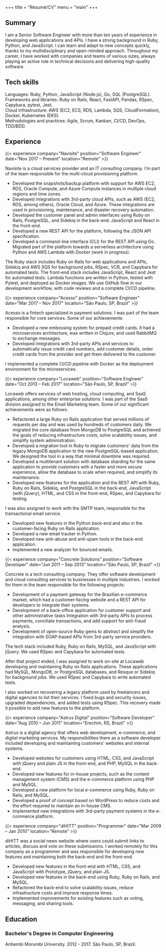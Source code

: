 +++
title = "Résumé/CV"
menu = "main"
+++

## Summary

I am a Senior Software Engineer with more than ten years of experience in developing web
applications and APIs. I have a strong background in Ruby, Python, and JavaScript. I can learn and
adapt to new concepts quickly, thanks to my multidisciplinary and open-minded approach. Throughout
my career, I have worked with companies and teams of various sizes, always playing an active role in
technical decisions and delivering high-quality software.

## Tech skills

Languages: Ruby, Python, JavaScript (Node.js), Go, SQL (PostgreSQL).\
Frameworks and libraries: Ruby on Rails, React, FastAPI, Pandas, RSpec, Capybara, pytest, Jest.\
Cloud infrastructure: AWS (EC2, ECS, RDS, Lambda, SQS, CloudFormation), Docker, Kubernetes (EKS).\
Methodologies and practices: Agile, Scrum, Kanban, CI/CD, DevOps, TDD/BDD.

## Experience

{{< experience company="Navisite"
               position="Software Engineer"
               date="Nov 2017 – Present"
               location="Remote" >}}

Navisite is a cloud services provider and an IT consulting company. I’m part of
the team responsible for the multi-cloud provisioning platform.

* Developed the snapshots/backup platform with support for AWS EC2, RDS, Oracle
  Compute, and Azure Compute instances in multiple cloud regions and time zones.
* Developed integrations with 3rd-party cloud APIs, such as AWS (EC2, RDS, among
  others), Oracle Cloud, and Azure. These integrations are used in provisioning,
  maintenance, and disaster recovery automation.
* Developed the customer panel and admin interfaces using Ruby on Rails,
  PostgreSQL, and Sidekiq in the back-end. JavaScript and React in the
  front-end.
* Developed a new REST API for the platform, following the JSON API
  specification.
* Developed a command-line interface (CLI) for the REST API using Go. Migrated
  part of the platform towards a serverless architecture using Python and AWS
  Lambda with Docker (work in progress).

The Ruby stack includes Ruby on Rails for web applications and APIs, Sidekiq and
AWS SQS for background jobs, RSpec, VCR, and Capybara for automated tests. The
front-end stack includes JavaScript, React and Jest for automated tests. Lambda
functions are written in Python, tested with Pytest, and deployed as Docker
images. We use GitHub flow in our development workflow, with code reviews and a
complete CI/CD pipeline.

{{< experience company="Acesso"
               position="Software Engineer"
               date="Mar 2017 – Nov 2017"
               location="São Paulo, SP, Brazil" >}}

Acesso is a fintech specialized in payment solutions. I was part of the team
responsible for core services. Some of our achievements:

* Developed a new embossing system for prepaid credit cards. It had a
  microservices architecture, was written in Clojure, and used RabbitMQ to
  exchange messages.
* Developed integrations with 3rd-party APIs and services to automatically issue
  credit card numbers, add customer details, order credit cards from the
  provider and get them delivered to the customer.

I implemented a complete CI/CD pipeline with Docker as the deployment
environment for the microservices.

{{< experience company="Locaweb"
               position="Software Engineer"
               date="Oct 2013 – Feb 2017"
               location="São Paulo, SP, Brazil" >}}

Locaweb offers services of web hosting, cloud computing, and SaaS applications,
among other enterprise solutions. I was part of the SaaS division assigned to
the Email Marketing team. Some of our significant achievements were as follows:

* Refactored a large Ruby on Rails application that served millions of requests
  per day and was used by hundreds of customers daily. We migrated the core
  database from MongoDB to PostgreSQL and achieved the goals of reducing
  infrastructure costs, solve scalability issues, and simplify system
  administration.
* Developed a migration tool in Ruby to migrate customers' data from the legacy
  MongoDB application to the new PostgreSQL-based application. We designed the
  tool in a way that minimal downtime was required.
* Developed a multitenant solution with database sharding for the same
  application to provide customers with a faster and more secure experience,
  allow the database to scale when required, and simplify its maintenance.
* Developed new features for the application and the REST API with Ruby, Ruby on
  Rails, Sidekiq, and PostgreSQL in the back-end, JavaScript (with jQuery),
  HTML, and CSS in the front-end, RSpec, and Capybara for testing.

I was also assigned to work with the SMTP team, responsible for the
transactional email service.

* Developed new features in the Python back-end and also in the customer-facing
  Ruby on Rails application.
* Developed a new email tracker in Python.
* Developed new anti-abuse and anti-spam tools in the back-end application.
* Implemented a new analyzer for bounced emails.

{{< experience company="Concrete Solutions"
        position="Software Developer"
        date="Jun 2011 – Sep 2013"
        location="São Paulo, SP, Brazil" >}}

Concrete is a tech consulting company. They offer software development and cloud
consulting services to businesses in multiple industries. I worked for them in
the team responsible for the following projects:

* Development of a payment gateway for the Brazilian e-commerce market, which
  had a customer-facing website and a REST API for developers to integrate their
  systems.
* Development of a back-office application for customer support and other
  administrative tasks Integration with 3rd-party APIs to process payments,
  conciliate transactions, and add support for anti-fraud analysis.
* Development of open-source Ruby gems to abstract and simplify the integration
  with SOAP-based APIs from 3rd-party service providers.

The tech stack included Ruby, Ruby on Rails, MySQL, and JavaScript with jQuery.
We used RSpec and Capybara for automated tests.

After that project ended, I was assigned to work on-site at Locaweb developing
and maintaining Ruby on Rails applications. These applications had MySQL,
MongoDB, or PostgreSQL databases, and Resque or Sidekiq for background jobs. We
used RSpec and Capybara to write automated tests.

I also worked on recovering a legacy platform used by freelancers and digital
agencies to list their services. I fixed bugs and security issues, upgraded
dependencies, and added tests using RSpec. This recovery made it possible to add
new features to the platform.

{{< experience company="Astrus Digital"
               position="Software Developer"
               date="Aug 2010 – Jun 2011"
               location="Erechim, RS, Brazil" >}}

Astrus is a digital agency that offers web development, e-commerce, and digital
marketing services. My responsibilities there as a software developer included
developing and maintaining customers' websites and internal systems.

* Developed websites for customers using HTML, CSS, and JavaScript with jQuery
  and plain JS in the front-end, and PHP, MySQL in the back-end.
* Developed new features for in-house projects, such as the content management
  system (CMS) and the e-commerce platform using PHP and MySQL.
* Developed a new platform for local e-commerce using Ruby, Ruby on Rails, and
  MySQL.
* Developed a proof of concept based on WordPress to reduce costs and the effort
  required to maintain an in-house CMS.
* Implemented new integrations with 3rd-party payment systems in the e-commerce
  platform.

{{< experience company="diHITT"
               position="Programmer"
               date="Mar 2009 – Jan 2010"
               location="Remote" >}}

diHITT was a social news website where users could submit links to articles,
discuss and vote on these submissions. I worked remotely for this company as a
programmer and was responsible for developing new features and maintaining both
the back-end and the front-end.

* Developed new features in the front-end with HTML, CSS, and JavaScript with
  Prototype, jQuery, and plain JS.
* Developed new features in the back-end using Ruby, Ruby on Rails, and MySQL.
* Refactored the back-end to solve scalability issues, reduce infrastructure
  costs and improve response times.
* Implemented improvements for existing features such as voting, messaging, and
  sharing tools.

## Education

### Bachelor's Degree in Computer Engineering

Anhembi Morumbi University. 2012 - 2017. São Paulo, SP, Brazil.

